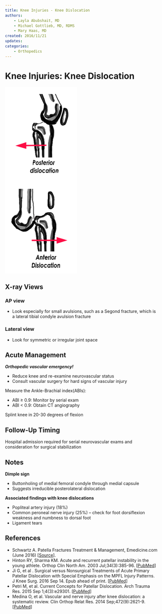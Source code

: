 ```yaml
---
title: Knee Injuries - Knee Dislocation
authors:
    - Layla Abubshait, MD
    - Michael Gottlieb, MD, RDMS
    - Mary Haas, MD
created: 2016/11/21
updates:
categories:
    - Orthopedics
---
```


# Knee Injuries: Knee Dislocation

![Posterior vs anterior knee dislocation drawing](media/knee-injuries-knee-dislocation_image-1.png)

## X-ray Views

### AP view

- Look especially for small avulsions, such as a Segond fracture, which is a lateral tibial condyle avulsion fracture

### Lateral view

- Look for symmetric or irregular joint space

## Acute Management

**_Orthopedic vascular emergency!_**

- Reduce knee and re-examine neurovascular status
- Consult vascular surgery for hard signs of vascular injury

Measure the Ankle-Brachial index(ABIs):
- ABI &ge; 0.9: Monitor by serial exam
- ABI &lt; 0.9: Obtain CT angiography

Splint knee in 20-30 degrees of flexion

## Follow-Up Timing

Hospital admission required for serial neurovascular exams and consideration for surgical stabilization

## Notes

**Dimple sign** 
- Buttonholing of medial femoral condyle through medial capsule
- Suggests irreducible posterolateral dislocation

**Associated findings with knee dislocations**

- Popliteal artery injury (18%)
- Common peroneal nerve injury (25%) – check for foot dorsiflexion weakness and numbness to dorsal foot
- Ligament tears

## References

- Schwartz A. Patella Fractures Treatment & Management, Emedicine.com (June 2016) [[Source](http://emedicine.medscape.com/article/1249384-treatment)].
- Hinton RY, Sharma KM. Acute and recurrent patellar instability in the young athlete. Orthop Clin North Am. 2003 Jul;34(3):385-96. [[PubMed](https://www.ncbi.nlm.nih.gov/pubmed/?term=12974488)]
- Ji G, et al . Surgical versus Nonsurgical Treatments of Acute Primary Patellar Dislocation with Special Emphasis on the MPFL Injury Patterns. J Knee Surg. 2016 Sep 14. Epub ahead of print. [[PubMed](https://www.ncbi.nlm.nih.gov/pubmed/?term=27626368.)]
- Petri M, et al. Current Concepts for Patellar Dislocation. Arch Trauma Res. 2015 Sep 1;4(3):e29301. [[PubMed](https://www.ncbi.nlm.nih.gov/pubmed/?term=26566512)]
- Medina O, et al. Vascular and nerve injury after knee dislocation: a systematic review. Clin Orthop Relat Res. 2014 Sep;472(9):2621-9. [[PubMed](https://www.ncbi.nlm.nih.gov/pubmed/?term=24554457)]
